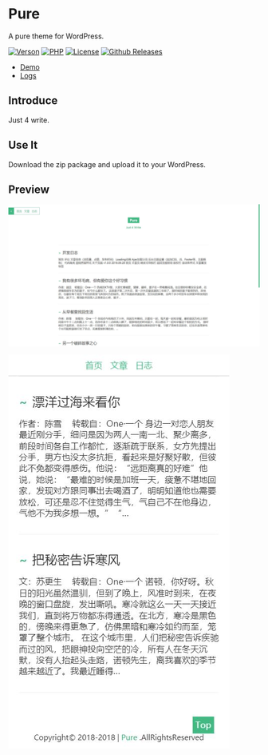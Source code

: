 # Pure

A pure theme for WordPress.

[![Verson](https://img.shields.io/badge/Release-1.1.0-orange.svg)](https://github.com/izhaoo/pure)
[![PHP](https://img.shields.io/badge/PHP-7.2-blue.svg)](http://www.php.net/ChangeLog-7.php)
[![License](https://img.shields.io/badge/License-MIT-red.svg)](https://mit-license.org/)
[![Github Releases](https://img.shields.io/badge/downloads-0.65MB-brightgreen.svg)](https://github.com/izhaoo/pure/releases)

* [Demo](https://pure.izhaoo.com)
* [Logs](https://pure.izhaoo.com/development-log.html)

## Introduce

Just 4 write.

## Use It

Download the zip package and upload it to your WordPress.

## Preview

![PC](https://github.com/izhaoo/pure/blob/master/temp/20180929135736.jpg)

![Mobile](https://github.com/izhaoo/pure/blob/master/temp/20180929135831.jpg)
